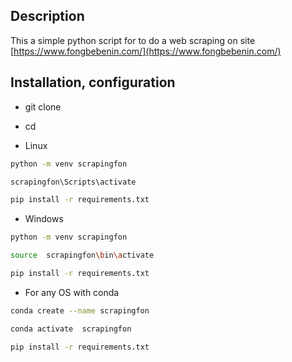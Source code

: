 ## Description
This a simple python script for to do a web scraping on site [https://www.fongbebenin.com/](https://www.fongbebenin.com/)

## Installation, configuration

- git clone 

- cd 

- Linux
```sh  With venv
python -m venv scrapingfon

scrapingfon\Scripts\activate

pip install -r requirements.txt
```
- Windows
```sh  With venv
python -m venv scrapingfon

source  scrapingfon\bin\activate

pip install -r requirements.txt
```
- For any OS with conda 

```sh With conda 
conda create --name scrapingfon

conda activate  scrapingfon

pip install -r requirements.txt

```

### 